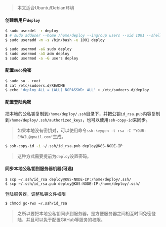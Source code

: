 > 本文适合Ubuntu/Debian环境

#### 创建新用户`deploy`

```bash
$ sudo userdel -r deploy
$ # sudo adduser --home /home/deploy --ingroup users --uid 1001 --shell /bin/bash deploy
$ sudo useradd -m -s /bin/bash -u 1001 deploy

$ sudo usermod -aG sudo deploy
$ sudo usermod -aG adm deploy
$ sudo usermod -a -G users deploy
```

#### 配置`sudo`免密

```bash
$ sudo su - root
$ cat /etc/sudoers.d/README
$ echo 'deploy ALL = (ALL) NOPASSWD: ALL' > /etc/sudoers.d/deploy
```

#### 配置登陆免密

把本地的公私钥复制到`/home/deploy/.ssh`目录下，并把公钥`id_rsa.pub`内容复制到`/home/deploy/.ssh/authorized_keys`，也可以使用`ssh-copy-id`来同步。

> 如果本地没有密钥对，可以使用命令`ssh-keygen -t rsa -C "YOUR-EMAIL@gmail.com"`生成。

```bash
$ ssh-copy-id -i ~/.ssh/id_rsa.pub deploy@K8S-NODE-IP
```
> 这种方式需要提前为`deploy`设置密码。

#### 同步本地公私钥到服务器机器(可选)

```bash
$ scp ~/.ssh/id_rsa deploy@K8S-NODE-IP:/home/deploy/.ssh/
$ scp ~/.ssh/id_rsa.pub deploy@K8S-NODE-IP:/home/deploy/.ssh/
```

登陆服务器，调整私钥文件权限

```bash
$ chmod go-rwx ~/.ssh/id_rsa
```
> 之所以要把本地公私钥同步到服务器，是方便服务器之间相互时间免密登陆，并且可以免于配置GitHub等服务的权限。


